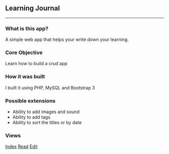## Learning Journal
***

### What is this app?

A simple web app that helps your write down your learning.  

### Core Objective

Learn how to build a crud app

### How it was built

I built it using PHP, MySQL and Bootstrap 3

### Possible extensions
- Ability to add images and sound
- Ability to add tags
- Ability to sort the titles or by date


### Views

[Index](https://github.com/edimaudo/Web-projects/tree/master/fullstack_side_projects/Simple_crud_apps/learning_journal/index.png)
[Read](https://github.com/edimaudo/Web-projects/tree/master/fullstack_side_projects/Simple_crud_apps/learning_journal/read.png)
[Edit](https://github.com/edimaudo/Web-projects/tree/master/fullstack_side_projects/Simple_crud_apps/learning_journal/update.png)
